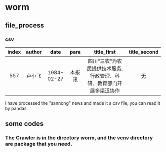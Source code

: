 # worm

## file_process
### csv
index | author | date | para | title_first | title_second 
:-: | :-: | :-: | :-: | :-: | :-:
557 | 卢小飞 | 1984-02-27 | 本报讯 | 四川“三农”为农民提供技术服务,行政管理、科研、教育部门开展多渠道协作 | 无 |
I have processed the "sannong" news and made it a csv file, you can read it by pandas.

## some codes
### The Crawler is in the directory worm, and the venv directory are package that you need.
